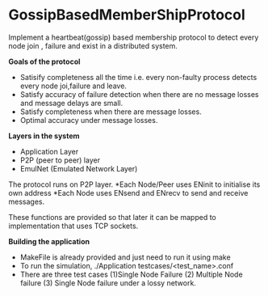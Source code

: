 # GossipBasedMemberShipProtocol
Implement a heartbeat(gossip) based membership protocol to detect every node join , failure and exist in a distributed system.

**Goals of the protocol**
* Satisify completeness all the time i.e. every non-faulty process detects every node joi,failure and leave.
* Satisfy accuracy of failure detection when there are no message losses and message delays are small.
* Satisfy completeness when there are message losses.
* Optimal accuracy under message losses.

**Layers in the system**
* Application Layer 
* P2P (peer to peer) layer
* EmulNet (Emulated Network Layer)

The protocol runs on P2P layer.
*Each Node/Peer uses ENinit to initialise its own address
*Each Node uses ENsend and ENrecv to send and receive messages.

These functions are provided so that later it can be mapped to implementation that uses TCP sockets.


**Building the application**

* MakeFile is already provided and just need to run it using make
* To run the simulation, ./Application testcases/<test_name>.conf
* There are three test cases (1)Single Node Failure (2) Multiple Node failure (3) Single Node failure under a lossy network.

